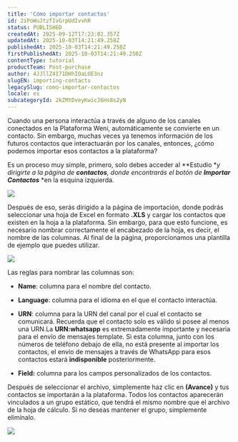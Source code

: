 ```yaml
---
title: 'Cómo importar contactos'
id: 2iPoWuJtzfIvGrpUdIvvhR
status: PUBLISHED
createdAt: 2025-09-12T17:23:02.357Z
updatedAt: 2025-10-03T14:21:49.258Z
publishedAt: 2025-10-03T14:21:49.258Z
firstPublishedAt: 2025-10-03T14:21:49.258Z
contentType: tutorial
productTeam: Post-purchase
author: 4JJllZ4I71DHhIOaLOE3nz
slugEN: importing-contacts
legacySlug: como-importar-contactos
locale: es
subcategoryId: 2kZMtDveyKwicJ6Hs8s2yN
---
```


Cuando una persona interactúa a través de alguno de los canales conectados en la Plataforma Weni, automáticamente se convierte en un contacto. Sin embargo, muchas veces ya tenemos información de los futuros contactos que interactuarán por los canales, entonces, ¿cómo podemos importar esos contactos a la plataforma?

Es un proceso muy simple, primero, solo debes acceder al **Estudio **y dirigirte a la página de **contactos**, donde encontrarás el botón de ***Importar Contactos**** *en la esquina izquierda.

![](https://cdn.statically.io/gh/vtexdocs/help-center-content/refs/heads/main/docs/es/tutorials/weni-by-vtex/est%C3%BAdio/como-importar-contactos_1.png)

Después de eso, serás dirigido a la página de importación, donde podrás seleccionar una hoja de Excel en formato **.XLS** y cargar los contactos que existen en la hoja a la plataforma. Sin embargo, para que esto funcione, es necesario nombrar correctamente el encabezado de la hoja, es decir, el nombre de las columnas. Al final de la página, proporcionamos una plantilla de ejemplo que puedes utilizar.

![](https://cdn.statically.io/gh/vtexdocs/help-center-content/refs/heads/main/docs/es/tutorials/weni-by-vtex/est%C3%BAdio/como-importar-contactos_2.png)

Las reglas para nombrar las columnas son:

- **Name**: columna para el nombre del contacto.

- **Language**: columna para el idioma en el que el contacto interactúa.

- **URN**: columna para la URN del canal por el cual el contacto se comunicará. Recuerda que el contacto solo es válido si posee al menos una URN.La **URN:whatsapp** es extremadamente importante y necesaria para el envío de mensajes template. Si esta columna, junto con los números de teléfono debajo de ella, no está presente al importar los contactos, el envío de mensajes a través de WhatsApp para esos contactos estará **indisponible** posteriormente.

-    **Field:** columna para los campos personalizados de los contactos.

Después de seleccionar el archivo, simplemente haz clic en **(Avance)** y tus contactos se importarán a la plataforma. Todos los contactos aparecerán vinculados a un grupo estático, que tendrá el mismo nombre que el archivo de la hoja de cálculo. Si no deseas mantener el grupo, simplemente elimínalo.

![](https://cdn.statically.io/gh/vtexdocs/help-center-content/refs/heads/main/docs/es/tutorials/weni-by-vtex/est%C3%BAdio/como-importar-contactos_3.png)
